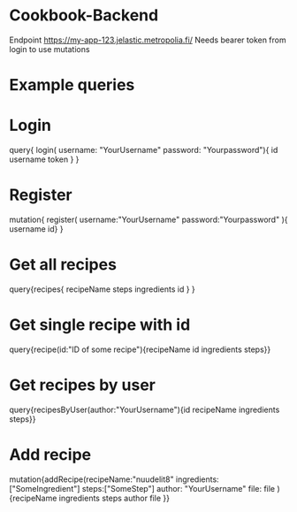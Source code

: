 # Cookbook-Backend

Endpoint https://my-app-123.jelastic.metropolia.fi/
Needs bearer token from login to use mutations
# Example queries

# Login
query{
  login(
    username: "YourUsername"
  	password: "Yourpassword"){
    id
  username
    token
  }
}

# Register
mutation{
  register(
  username:"YourUsername"
  password:"Yourpassword"
	){
    username
  	id}
}

# Get all recipes
query{recipes{
  recipeName
  steps
  ingredients
  id
}
}
# Get single recipe with id
query{recipe(id:"ID of some recipe"){recipeName id ingredients steps}}

# Get recipes by user
query{recipesByUser(author:"YourUsername"){id recipeName ingredients steps}}
# Add recipe
mutation{addRecipe(recipeName:"nuudelit8"
  ingredients:["SomeIngredient"]
  steps:["SomeStep"]
	author: "YourUsername"
  file: file
){recipeName ingredients steps author file }}
